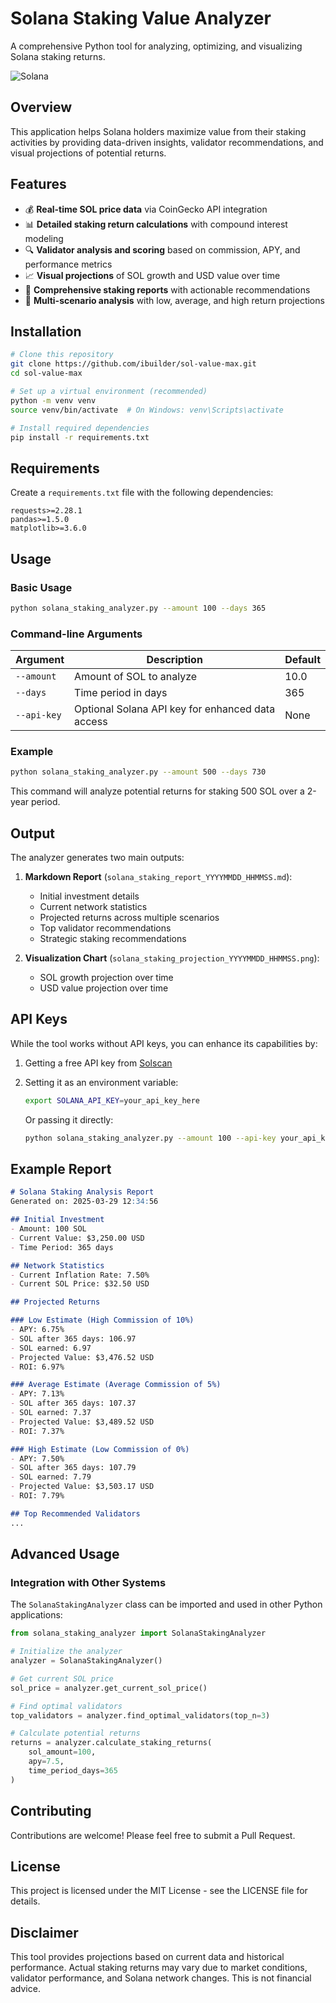 # Solana Staking Value Analyzer

A comprehensive Python tool for analyzing, optimizing, and visualizing Solana staking returns.

![Solana](https://solana.com/src/img/branding/solanaLogoMark.svg)

## Overview

This application helps Solana holders maximize value from their staking activities by providing data-driven insights, validator recommendations, and visual projections of potential returns.

## Features

- 💰 **Real-time SOL price data** via CoinGecko API integration
- 📊 **Detailed staking return calculations** with compound interest modeling
- 🔍 **Validator analysis and scoring** based on commission, APY, and performance metrics
- 📈 **Visual projections** of SOL growth and USD value over time
- 📑 **Comprehensive staking reports** with actionable recommendations
- 🔄 **Multi-scenario analysis** with low, average, and high return projections

## Installation

```bash
# Clone this repository
git clone https://github.com/ibuilder/sol-value-max.git
cd sol-value-max

# Set up a virtual environment (recommended)
python -m venv venv
source venv/bin/activate  # On Windows: venv\Scripts\activate

# Install required dependencies
pip install -r requirements.txt
```

## Requirements

Create a `requirements.txt` file with the following dependencies:

```
requests>=2.28.1
pandas>=1.5.0
matplotlib>=3.6.0
```

## Usage

### Basic Usage

```bash
python solana_staking_analyzer.py --amount 100 --days 365
```

### Command-line Arguments

| Argument | Description | Default |
|----------|-------------|---------|
| `--amount` | Amount of SOL to analyze | 10.0 |
| `--days` | Time period in days | 365 |
| `--api-key` | Optional Solana API key for enhanced data access | None |

### Example

```bash
python solana_staking_analyzer.py --amount 500 --days 730
```

This command will analyze potential returns for staking 500 SOL over a 2-year period.

## Output

The analyzer generates two main outputs:

1. **Markdown Report** (`solana_staking_report_YYYYMMDD_HHMMSS.md`):
   - Initial investment details
   - Current network statistics
   - Projected returns across multiple scenarios
   - Top validator recommendations
   - Strategic staking recommendations

2. **Visualization Chart** (`solana_staking_projection_YYYYMMDD_HHMMSS.png`):
   - SOL growth projection over time
   - USD value projection over time

## API Keys

While the tool works without API keys, you can enhance its capabilities by:

1. Getting a free API key from [Solscan](https://public-api.solscan.io/)
2. Setting it as an environment variable:
   ```bash
   export SOLANA_API_KEY=your_api_key_here
   ```
   
   Or passing it directly:
   ```bash
   python solana_staking_analyzer.py --amount 100 --api-key your_api_key_here
   ```

## Example Report

```markdown
# Solana Staking Analysis Report
Generated on: 2025-03-29 12:34:56

## Initial Investment
- Amount: 100 SOL
- Current Value: $3,250.00 USD
- Time Period: 365 days

## Network Statistics
- Current Inflation Rate: 7.50%
- Current SOL Price: $32.50 USD

## Projected Returns

### Low Estimate (High Commission of 10%)
- APY: 6.75%
- SOL after 365 days: 106.97
- SOL earned: 6.97
- Projected Value: $3,476.52 USD
- ROI: 6.97%

### Average Estimate (Average Commission of 5%)
- APY: 7.13%
- SOL after 365 days: 107.37
- SOL earned: 7.37
- Projected Value: $3,489.52 USD
- ROI: 7.37%

### High Estimate (Low Commission of 0%)
- APY: 7.50%
- SOL after 365 days: 107.79
- SOL earned: 7.79
- Projected Value: $3,503.17 USD
- ROI: 7.79%

## Top Recommended Validators
...
```

## Advanced Usage

### Integration with Other Systems

The `SolanaStakingAnalyzer` class can be imported and used in other Python applications:

```python
from solana_staking_analyzer import SolanaStakingAnalyzer

# Initialize the analyzer
analyzer = SolanaStakingAnalyzer()

# Get current SOL price
sol_price = analyzer.get_current_sol_price()

# Find optimal validators
top_validators = analyzer.find_optimal_validators(top_n=3)

# Calculate potential returns
returns = analyzer.calculate_staking_returns(
    sol_amount=100, 
    apy=7.5, 
    time_period_days=365
)
```

## Contributing

Contributions are welcome! Please feel free to submit a Pull Request.

## License

This project is licensed under the MIT License - see the LICENSE file for details.

## Disclaimer

This tool provides projections based on current data and historical performance. Actual staking returns may vary due to market conditions, validator performance, and Solana network changes. This is not financial advice.
